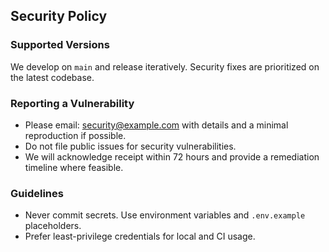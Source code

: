 ## Security Policy

### Supported Versions
We develop on `main` and release iteratively. Security fixes are prioritized on the latest codebase.

### Reporting a Vulnerability
- Please email: security@example.com with details and a minimal reproduction if possible.
- Do not file public issues for security vulnerabilities.
- We will acknowledge receipt within 72 hours and provide a remediation timeline where feasible.

### Guidelines
- Never commit secrets. Use environment variables and `.env.example` placeholders.
- Prefer least-privilege credentials for local and CI usage.



